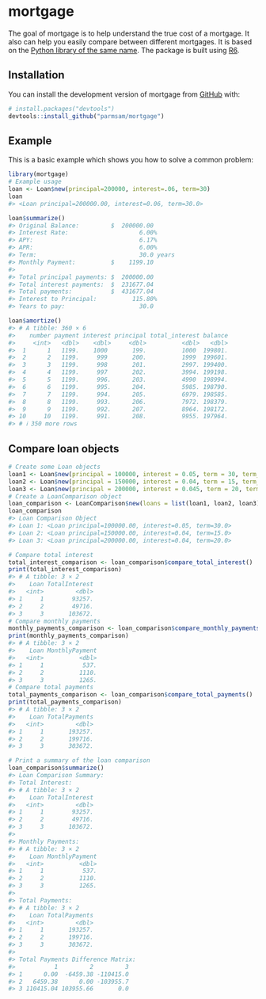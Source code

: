 
<!-- README.md is generated from README.Rmd. Please edit that file -->

# mortgage

<!-- badges: start -->
<!-- badges: end -->

The goal of mortgage is to help understand the true cost of a mortgage.
It also can help you easily compare between different mortgages. It is
based on the [Python library of the same
name](https://mortgage.readthedocs.io/en/latest/). The package is built
using [R6](https://r6.r-lib.org/).

## Installation

You can install the development version of mortgage from
[GitHub](https://github.com/) with:

``` r
# install.packages("devtools")
devtools::install_github("parmsam/mortgage")
```

## Example

This is a basic example which shows you how to solve a common problem:

``` r
library(mortgage)
# Example usage  
loan <- Loan$new(principal=200000, interest=.06, term=30)
loan
#> <Loan principal=200000.00, interest=0.06, term=30.0>
```

``` r
loan$summarize()
#> Original Balance:         $  200000.00
#> Interest Rate:                    6.00%
#> APY:                              6.17%
#> APR:                              6.00%
#> Term:                             30.0 years
#> Monthly Payment:          $    1199.10
#> 
#> Total principal payments: $  200000.00
#> Total interest payments:  $  231677.04
#> Total payments:           $  431677.04
#> Interest to Principal:          115.80%
#> Years to pay:                     30.0
```

``` r
loan$amortize()
#> # A tibble: 360 × 6
#>    number payment interest principal total_interest balance
#>     <int>   <dbl>    <dbl>     <dbl>          <dbl>   <dbl>
#>  1      1   1199.    1000       199.          1000  199801.
#>  2      2   1199.     999       200.          1999  199601.
#>  3      3   1199.     998       201.          2997. 199400.
#>  4      4   1199.     997       202.          3994. 199198.
#>  5      5   1199.     996.      203.          4990  198994.
#>  6      6   1199.     995.      204.          5985. 198790.
#>  7      7   1199.     994.      205.          6979. 198585.
#>  8      8   1199.     993.      206.          7972. 198379.
#>  9      9   1199.     992.      207.          8964. 198172.
#> 10     10   1199.     991.      208.          9955. 197964.
#> # ℹ 350 more rows
```

## Compare loan objects

``` r
# Create some Loan objects
loan1 <- Loan$new(principal = 100000, interest = 0.05, term = 30, term_unit = "years", compounded = "monthly")
loan2 <- Loan$new(principal = 150000, interest = 0.04, term = 15, term_unit = "years", compounded = "monthly")
loan3 <- Loan$new(principal = 200000, interest = 0.045, term = 20, term_unit = "years", compounded = "monthly")
# Create a LoanComparison object
loan_comparison <- LoanComparison$new(loans = list(loan1, loan2, loan3))
loan_comparison
#> Loan Comparison Object
#> Loan 1: <Loan principal=100000.00, interest=0.05, term=30.0>
#> Loan 2: <Loan principal=150000.00, interest=0.04, term=15.0>
#> Loan 3: <Loan principal=200000.00, interest=0.04, term=20.0>
```

``` r
# Compare total interest
total_interest_comparison <- loan_comparison$compare_total_interest()
print(total_interest_comparison)
#> # A tibble: 3 × 2
#>    Loan TotalInterest
#>   <int>         <dbl>
#> 1     1        93257.
#> 2     2        49716.
#> 3     3       103672.
# Compare monthly payments
monthly_payments_comparison <- loan_comparison$compare_monthly_payments()
print(monthly_payments_comparison)
#> # A tibble: 3 × 2
#>    Loan MonthlyPayment
#>   <int>          <dbl>
#> 1     1           537.
#> 2     2          1110.
#> 3     3          1265.
# Compare total payments
total_payments_comparison <- loan_comparison$compare_total_payments()
print(total_payments_comparison)
#> # A tibble: 3 × 2
#>    Loan TotalPayments
#>   <int>         <dbl>
#> 1     1       193257.
#> 2     2       199716.
#> 3     3       303672.
```

``` r
# Print a summary of the loan comparison
loan_comparison$summarize()
#> Loan Comparison Summary:
#> Total Interest:
#> # A tibble: 3 × 2
#>    Loan TotalInterest
#>   <int>         <dbl>
#> 1     1        93257.
#> 2     2        49716.
#> 3     3       103672.
#> 
#> Monthly Payments:
#> # A tibble: 3 × 2
#>    Loan MonthlyPayment
#>   <int>          <dbl>
#> 1     1           537.
#> 2     2          1110.
#> 3     3          1265.
#> 
#> Total Payments:
#> # A tibble: 3 × 2
#>    Loan TotalPayments
#>   <int>         <dbl>
#> 1     1       193257.
#> 2     2       199716.
#> 3     3       303672.
#> 
#> Total Payments Difference Matrix:
#>           1         2         3
#> 1      0.00  -6459.38 -110415.0
#> 2   6459.38      0.00 -103955.7
#> 3 110415.04 103955.66       0.0
```

